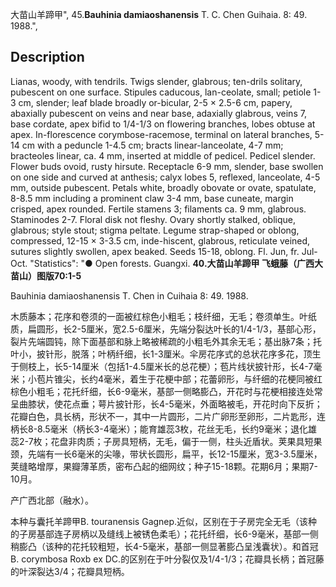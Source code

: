 大苗山羊蹄甲",
45.**Bauhinia damiaoshanensis** T. C. Chen Guihaia. 8: 49. 1988.",

## Description
Lianas, woody, with tendrils. Twigs slender, glabrous; ten-drils solitary, pubescent on one surface. Stipules caducous, lan-ceolate, small; petiole 1-3 cm, slender; leaf blade broadly or-bicular, 2-5 × 2.5-6 cm, papery, abaxially pubescent on veins and near base, adaxially glabrous, veins 7, base cordate, apex bifid to 1/4-1/3 on flowering branches, lobes obtuse at apex. In-florescence corymbose-racemose, terminal on lateral branches, 5-14 cm with a peduncle 1-4.5 cm; bracts linear-lanceolate, 4-7 mm; bracteoles linear, ca. 4 mm, inserted at middle of pedicel. Pedicel slender. Flower buds ovoid, rusty hirsute. Receptacle 6-9 mm, slender, base swollen on one side and curved at anthesis; calyx lobes 5, reflexed, lanceolate, 4-5 mm, outside pubescent. Petals white, broadly obovate or ovate, spatulate, 8-8.5 mm including a prominent claw 3-4 mm, base cuneate, margin crisped, apex rounded. Fertile stamens 3; filaments ca. 9 mm, glabrous. Staminodes 2-7. Floral disk not fleshy. Ovary shortly stalked, oblique, glabrous; style stout; stigma peltate. Legume strap-shaped or oblong, compressed, 12-15 × 3-3.5 cm, inde-hiscent, glabrous, reticulate veined, sutures slightly swollen, apex beaked. Seeds 15-18, oblong. Fl. Jun, fr. Jul-Oct.
  "Statistics": "● Open forests. Guangxi.
**40.大苗山羊蹄甲 飞蛾藤（广西大苗山）图版70:1-5**

Bauhinia damiaoshanensis T. Chen in Cuihaia 8: 49. 1988.

木质藤本；花序和卷须的一面被红棕色小粗毛；枝纤细，无毛；卷须单生。叶纸质，扁圆形，长2-5厘米，宽2.5-6厘米，先端分裂达叶长的1/4-1/3，基部心形，裂片先端圆钝，除下面基部和脉上略被稀疏的小粗毛外其余无毛；基出脉7条；托叶小，披针形，脱落；叶柄纤细，长1-3厘米。伞房花序式的总状花序多花，顶生于侧枝上，长5-14厘米（包括1-4.5厘米长的总花梗）；苞片线状披针形，长4-7毫米；小苞片锥尖，长约4毫米，着生于花梗中部；花蕾卵形，与纤细的花梗同被红棕色小粗毛；花托纤细，长6-9毫米，基部一侧略膨凸，开花时与花梗相接连处常呈曲膝状，使花点垂；萼片披针形，长4-5毫米，外面略被毛，开花时向下反折；花瓣白色，具长柄，形状不一，其中一片圆形，二片广卵形至卵形，二片匙形，连柄长8-8.5毫米（柄长3-4毫米）；能育雄蕊3枚，花丝无毛，长约9毫米；退化雄蕊2-7枚；花盘非肉质；子房具短柄，无毛，偏于一侧，柱头近盾状。荚果具短果颈，先端有一长6毫米的尖喙，带状长圆形，扁平，长12-15厘米，宽3-3.5厘米，荚缝略增厚，果瓣薄革质，密布凸起的细网纹；种子15-18颗。花期6月；果期7-10月。

产广西北部（融水）。

本种与囊托羊蹄甲B. touranensis Gagnep.近似，区别在于子房完全无毛（该种的子房基部连子房柄以及缝线上被锈色柔毛）；花托纤细，长6-9毫米，基部一侧稍膨凸（该种的花托较粗短，长4-5毫米，基部一侧显著膨凸呈浅囊状）。和首冠B. corymbosa Roxb ex DC.的区别在于叶分裂仅及1/4-1/3；花瓣具长柄；首冠藤的叶深裂达3/4；花瓣具短柄。
